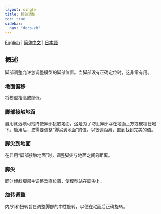 ```yaml
---
layout: single
title: 脚部调整
toc: true
sidebar:
  nav: "docs-zh"
---
```


[English](/dancexr/features/feet_adjustments) | [简体中文](/zh/dancexr/features/feet_adjustments) | [日本語](/jp/dancexr/features/feet_adjustments)

## 概述
脚部调整允许您调整模型的脚部位置。当脚部没有正确定位时，这非常有用。

### 地面偏移
将模型抬高或降低。

### 脚部接触地面
启用此选项可始终使脚部接触地面。这是为了防止脚部浮在地面上方或被埋在地下。启用后，您需要调整“脚尖到地面”的值，以微调距离，直到找到完美的值。

### 脚尖到地面
在启用“脚部接触地面”时，调整脚尖与地面之间的距离。

### 脚尖
同时倾斜脚部并调整垂直位置，使模型站在脚尖上。

### 旋转调整
内/外和扭转旨在调整脚部的中性旋转，以便在动画后正确旋转。